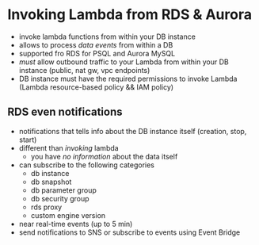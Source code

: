 # Invoking Lambda from RDS & Aurora

* invoke lambda functions from within your DB instance
* allows to process *data events* from within a DB
* supported fro RDS for PSQL and Aurora MySQL
* *must* allow outbound traffic to your Lambda from within your DB instance (public, nat gw, vpc endpoints)
* DB instance must have the required permissions to invoke Lambda (Lambda resource-based policy && IAM policy)

## RDS even notifications

* notifications that tells info about the DB instance itself (creation, stop, start)
* different than *invoking* lambda
  * you have *no information* about the data itself
* can subscribe to the following categories
  * db instance
  * db snapshot
  * db parameter group
  * db security group
  * rds proxy
  * custom engine version
* near real-time events (up to 5 min)
* send notifications to SNS or subscribe to events using Event Bridge
